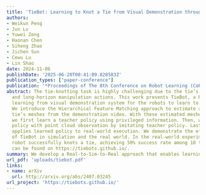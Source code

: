 ```yaml
---
title: 'TieBot: Learning to Knot a Tie from Visual Demonstration through a Real-to-Sim-to-Real Approach'
authors:
- Weikun Peng
- Jun Lv
- Yuwei Zeng
- Haonan Chen
- Siheng Zhao
- Jichen Sun
- Cewu Lu
- Lin Shao
date: 2024-11-06
publishDate: '2025-06-20T00:41:09.828583Z'
publication_types: ["paper-conference"]
publication: '*Proceedings of The 8th Conference on Robot Learning (CoRL)*'
abstract: The tie-knotting task is highly challenging due to the tie’s high deformation
  and long-horizon manipulation actions. This work presents TieBot, a Real-to-Sim-to-Real
  learning from visual demonstration system for the robots to learn to knot a tie.
  We introduce the Hierarchical Feature Matching approach to estimate a sequence of
  tie’s meshes from the demonstration video. With these estimated meshes used as subgoals,
  we first learn a teacher policy using privileged information. Then, we learn a student
  policy with point cloud observation by imitating teacher policy. Lastly, our pipeline
  applies learned policy to real-world execution. We demonstrate the effectiveness
  of TieBot in simulation and the real world. In the real-world experiment, a dual-arm
  robot successfully knots a tie, achieving 50% success rate among 10 trials. Videos
  can be found on https://tiebots.github.io/.
summary: We develop a Real-to-Sim-to-Real approach that enables learning tie-knotting skills for robots.
url_pdf: 'uploads/tiebot.pdf'
links:
- name: arXiv
  url: http://arxiv.org/abs/2407.03245
url_project: 'https://tiebots.github.io/'
---
```

